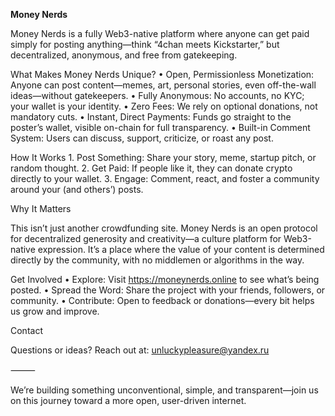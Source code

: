**Money Nerds**

Money Nerds is a fully Web3-native platform where anyone can get paid simply for posting anything—think “4chan meets Kickstarter,” but decentralized, anonymous, and free from gatekeeping.

What Makes Money Nerds Unique?
	•	Open, Permissionless Monetization: Anyone can post content—memes, art, personal stories, even off-the-wall ideas—without gatekeepers.
	•	Fully Anonymous: No accounts, no KYC; your wallet is your identity.
	•	Zero Fees: We rely on optional donations, not mandatory cuts.
	•	Instant, Direct Payments: Funds go straight to the poster’s wallet, visible on-chain for full transparency.
	•	Built-in Comment System: Users can discuss, support, criticize, or roast any post.

How It Works
	1.	Post Something: Share your story, meme, startup pitch, or random thought.
	2.	Get Paid: If people like it, they can donate crypto directly to your wallet.
	3.	Engage: Comment, react, and foster a community around your (and others’) posts.

Why It Matters

This isn’t just another crowdfunding site. Money Nerds is an open protocol for decentralized generosity and creativity—a culture platform for Web3-native expression. It’s a place where the value of your content is determined directly by the community, with no middlemen or algorithms in the way.

Get Involved
	•	Explore: Visit https://moneynerds.online to see what’s being posted.
	•	Spread the Word: Share the project with your friends, followers, or community.
	•	Contribute: Open to feedback or donations—every bit helps us grow and improve.

Contact

Questions or ideas? Reach out at: unluckypleasure@yandex.ru

⸻

We’re building something unconventional, simple, and transparent—join us on this journey toward a more open, user-driven internet.
